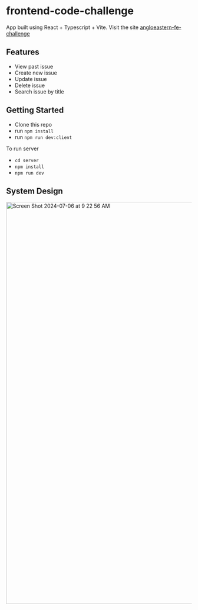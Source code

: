 # frontend-code-challenge

App built using React + Typescript + Vite.
Visit the site [angloeastern-fe-challenge](https://angloeastern.azhariemuhammad.com)

## Features

- View past issue
- Create new issue
- Update issue
- Delete issue
- Search issue by title

## Getting Started

- Clone this repo
- run `npm install`
- run `npm run dev:client`

To run server

- `cd server`
- `npm install`
- `npm run dev`

## System Design

<img width="1087" alt="Screen Shot 2024-07-06 at 9 22 56 AM" src="https://github.com/azhariemuhammad/disney-clone/assets/19600009/405abc60-3b77-4522-80fb-977c860d5e13">
